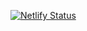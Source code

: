 [![Netlify Status](https://api.netlify.com/api/v1/badges/a00bc115-52d0-4af9-9975-5a908dd12bef/deploy-status)](https://app.netlify.com/sites/eliascxyz/deploys)
